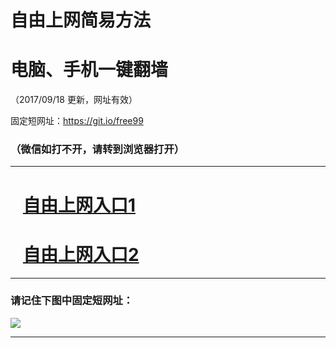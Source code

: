 ﻿# 自由上网简易方法

# 电脑、手机一键翻墙

（2017/09/18 更新，网址有效）

固定短网址：https://git.io/free99

### （微信如打不开，请转到浏览器打开）


***





# &nbsp;&nbsp; <a href="http://ft354429488.fwq-tz1005.info/fwqtz01.html?t=09180011862 " target="_blank">自由上网入口1</a>
# &nbsp;&nbsp; <a href="http://ft667328086.fwq-tz1006.info/fwqtz02.html?t=091800122921 " target="_blank">自由上网入口2</a>
***

### 请记住下图中固定短网址：

<img src="https://s3-us-west-2.amazonaws.com/fwq-1001/yjfq-20170905okok.png" /> 


***

